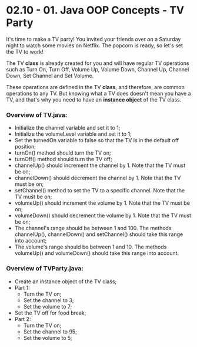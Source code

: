 # 02.10 - 01. Java OOP Concepts - TV Party

It's time to make a TV party! You invited your friends over on a Saturday night to watch some movies on Netflix. The popcorn is ready, so let's set the TV to work!

The TV **class** is already created for you and will have regular TV operations such as Turn On, Turn Off, Volume Up, Volume Down, Channel Up, Channel Down, Set Channel and Set Volume.

These operations are defined in the TV **class**, and therefore, are common operations to any TV. But knowing what a TV does doesn't mean you have a TV, and that's why you need to have an **instance object** of the TV class.

### Overview of TV.java:
- Initialize the channel variable and set it to 1;
- Initialize the volumeLevel variable and set it to 1;
- Set the turnedOn variable to false so that the TV is in the default off position;
- turnOn() method should turn the TV on;
- turnOff() method should turn the TV off;
- channelUp() should increment the channel by 1. Note that the TV must be on;
- channelDown() should decrement the channel by 1. Note that the TV must be on;
- setChannel() method to set the TV to a specific channel. Note that the TV must be on;
- volumeUp() should increment the volume by 1. Note that the TV must be on;
- volumeDown() should decrement the volume by 1. Note that the TV must be on;
- The channel's range should be between 1 and 100. The methods channelUp(), channelDown() and setChannel() should take this range into account;
- The volume's range should be between 1 and 10. The methods volumeUp() and volumeDown() should take this range into account.

### Overview of TVParty.java:
- Create an instance object of the TV class;
- Part 1:
  - Turn the TV on;
  - Set the channel to 3; 
  - Set the volume to 7;
- Set the TV off for food break;
- Part 2:
    - Turn the TV on;
    - Set the channel to 95;
    - Set the volume to 5;